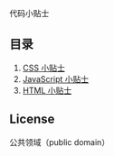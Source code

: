 代码小贴士

## 目录

1. [CSS 小贴士](https://github.com/hungrist/my-code-tips/blob/master/docs/css_tips.md)
2. [JavaScript 小贴士](https://github.com/hungrist/my-code-tips/blob/master/docs/javascript_tips.md)
3. [HTML 小贴士](https://github.com/hungrist/my-code-tips/blob/master/docs/html_tips.md)



## License

公共领域（public domain）